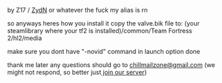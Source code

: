 by Z17 / [ZydN](https://steamcommunity.com/id/ingusterbang) or whatever the fuck my alias is rn

so anyways heres how you install it
copy the valve.bik file to:
(your steamlibrary where your tf2 is installed)/common/Team Fortress 2/hl2/media

make sure you dont have "-novid" command in launch option
done

thank me later
any questions should go to chillmailzone@gmail.com (we might not respond, so better just[ join our server](https://discord.gg/7cZbZVsUgm))